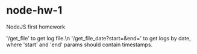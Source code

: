 # node-hw-1
NodeJS first homework

'/get_file' to get log file.\n
'/get_file_date?start=<timestamp>&end=<timestamp>' to get logs by date, where 'start' and 'end' params should contain timestamps.
